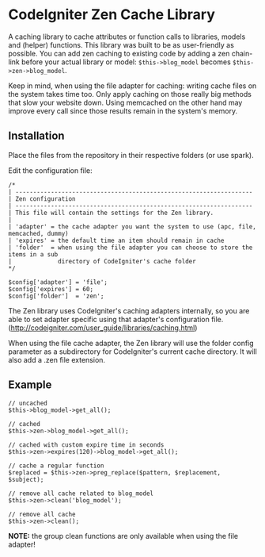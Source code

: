 CodeIgniter Zen Cache Library
=============================

A caching library to cache attributes or function calls to libraries, models and (helper) functions. This library was built to be as user-friendly as possible. You can add zen caching to existing code by adding a zen chain-link before your actual library or model: `$this->blog_model` becomes `$this->zen->blog_model`.

Keep in mind, when using the file adapter for caching: writing cache files on the system takes time too. Only apply caching on those really big methods that slow your website down. Using memcached on the other hand may improve every call since those results remain in the system's memory.

Installation
------------

Place the files from the repository in their respective folders (or use spark).

Edit the configuration file:

	/*
	| -------------------------------------------------------------------
	| Zen configuration
	| -------------------------------------------------------------------
	| This file will contain the settings for the Zen library.
	|
	| 'adapter'	= the cache adapter you want the system to use (apc, file, memcached, dummy)
	| 'expires'	= the default time an item should remain in cache
	| 'folder'	= when using the file adapter you can choose to store the items in a sub 
	|             directory of CodeIgniter's cache folder
	*/

	$config['adapter'] = 'file';
	$config['expires'] = 60;
	$config['folder']  = 'zen';

The Zen library uses CodeIgniter's caching adapters internally, so you are able to set adapter specific using that adapter's configuration file. (http://codeigniter.com/user_guide/libraries/caching.html)
	
When using the file cache adapter, the Zen library will use the folder config parameter as a subdirectory for CodeIgniter's current cache directory. It will also add a .zen file extension.

Example
-------

	// uncached
	$this->blog_model->get_all();
	
	// cached
	$this->zen->blog_model->get_all();
	
	// cached with custom expire time in seconds
	$this->zen->expires(120)->blog_model->get_all();
	
	// cache a regular function
	$replaced = $this->zen->preg_replace($pattern, $replacement, $subject);
	
	// remove all cache related to blog_model
	$this->zen->clean('blog_model');
	
	// remove all cache
	$this->zen->clean();
	
**NOTE:** the group clean functions are only available when using the file adapter!